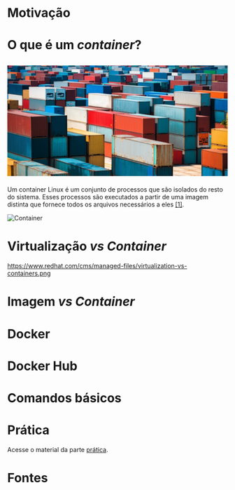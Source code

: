 # Motivação

# O que é um *container*? 
![Container](../imgs/container.jpg "Container")
---
Um container Linux é um conjunto de processos que são isolados do resto do sistema. Esses processos são executados a partir de uma imagem distinta que fornece todos os arquivos necessários a eles [[1]](https://www.redhat.com/pt-br/topics/containers/whats-a-linux-container).

![Container](https://www.redhat.com/cms/managed-files/what-is-a-container.png "Container")



# Virtualização *vs* *Container*


https://www.redhat.com/cms/managed-files/virtualization-vs-containers.png

# Imagem *vs* *Container*


# Docker

# Docker Hub

# Comandos básicos

# Prática 

Acesse o material da parte [prática](../pratica).

# Fontes



